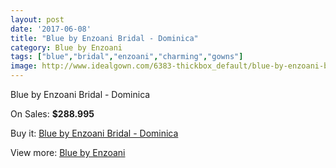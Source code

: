 ```yaml
---
layout: post
date: '2017-06-08'
title: "Blue by Enzoani Bridal - Dominica"
category: Blue by Enzoani
tags: ["blue","bridal","enzoani","charming","gowns"]
image: http://www.idealgown.com/6383-thickbox_default/blue-by-enzoani-bridal-dominica.jpg
---
```

Blue by Enzoani Bridal - Dominica

On Sales: **$288.995**
<a href="https://www.idealgown.com/en/blue-by-enzoani/2800-blue-by-enzoani-bridal-dominica.html"><amp-img layout="responsive" width="600" height="600" src="//www.idealgown.com/6383-thickbox_default/blue-by-enzoani-bridal-dominica.jpg" alt="Blue by Enzoani Bridal - Dominica 0" /></a>
<a href="https://www.idealgown.com/en/blue-by-enzoani/2800-blue-by-enzoani-bridal-dominica.html"><amp-img layout="responsive" width="600" height="600" src="//www.idealgown.com/6384-thickbox_default/blue-by-enzoani-bridal-dominica.jpg" alt="Blue by Enzoani Bridal - Dominica 1" /></a>

Buy it: [Blue by Enzoani Bridal - Dominica](https://www.idealgown.com/en/blue-by-enzoani/2800-blue-by-enzoani-bridal-dominica.html "Blue by Enzoani Bridal - Dominica")

View more: [Blue by Enzoani](https://www.idealgown.com/en/33-blue-by-enzoani "Blue by Enzoani")